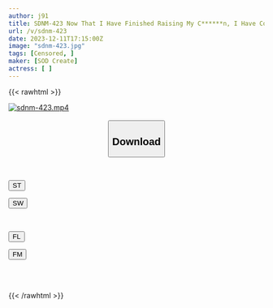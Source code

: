 ```yaml
---
author: j91
title: SDNM-423 Now That I Have Finished Raising My C******n, I Have Come To Find My Own Happiness. Mariko Koto 43 Years Old Chapter 4 I Don’t Want Any More Pregnancies, But I Know That Raw Is The Best Feeling After All. A Beautiful Mature Woman Who Seeks Creampie Only For Pleasure, Not For Making Babies.
url: /v/sdnm-423
date: 2023-12-11T17:15:00Z
image: "sdnm-423.jpg"
tags: [Censored, ]
maker: [SOD Create]
actress: [ ]
---
```



{{< rawhtml >}}

<div class="video" data-videoid="W1xWG4lV49sbldW">
    <a href="javascript:;">
        <img src="/v/sdnm-423/sdnm-423.jpg" width="WIDTH" height="HEIGHT" alt="sdnm-423.mp4" loading="lazy">
    </a>
</div>

<script type="text/javascript" src="https://j91.asia/asset/on-demand-st.js"></script>

<br>
  <link rel="stylesheet" href="https://j91.asia/asset/bs5.css">
  
  <center>
  <button class="btn btn-primary" type="button" data-bs-toggle="collapse" data-bs-target=".multi-collapse" aria-expanded="false" aria-controls="multiCollapseExample1 multiCollapseExample2"><h2>Download</h2></button></center>
</p>
<div class="row">
  <div class="col">
    <div class="collapse multi-collapse" id="multiCollapseExample1">
      <div class="card card-body">
	      	      <br>
<div class="buttons">  
<p><a href="https://streamtape.to/v/W1xWG4lV49sbldW" target="_blank"><button class="btn-hover color-3"><i class="fa fa-download"></i> ST</button></a></p>
<p><a href="https://flaswish.com/3j2p43utm2bs" target="_blank"><button class="btn-hover color-2"><i class="fa fa-download"></i> SW</button></a></p></div>
    </div>
  </div>
</div>
  <div class="col">
    <div class="collapse multi-collapse" id="multiCollapseExample2">
      <div class="card card-body">
	      <br>
<div class="buttons">
<p><a href="https://filelions.site/f/rxtfuwp9raxn" target="_blank"><button class="btn-hover color-9"><i class="fa fa-download"></i> FL</button></a></p>
<p><a href="https://filemoon.sx/d/tq2yh5swuudb" target="_blank"><button class="btn-hover color-8"><i class="fa fa-download"></i> FM</button></a></p></div>
<br><br>
      </div>
    </div>
  </div>
</div>

{{< /rawhtml >}}